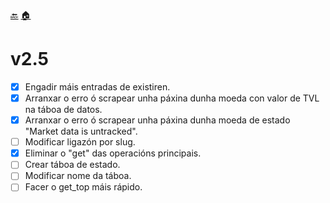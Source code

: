 [🔙](https://github.com/Ran-n/coinmarketcap_scrapper/blob/main/doc/xFCR/indekso.md)
[🏠](https://github.com/Ran-n/coinmarketcap_scrapper/blob/main/README.md)

# v2.5

- [X] Engadir máis entradas de existiren.
- [X] Arranxar o erro ó scrapear unha páxina dunha moeda con valor de TVL na táboa de datos.
- [X] Arranxar o erro ó scrapear unha páxina dunha moeda de estado "Market data is untracked".
- [ ] Modificar ligazón por slug.
- [X] Eliminar o "get" das operacións principais.
- [ ] Crear táboa de estado.
- [ ] Modificar nome da táboa.
- [ ] Facer o get\_top máis rápido.
